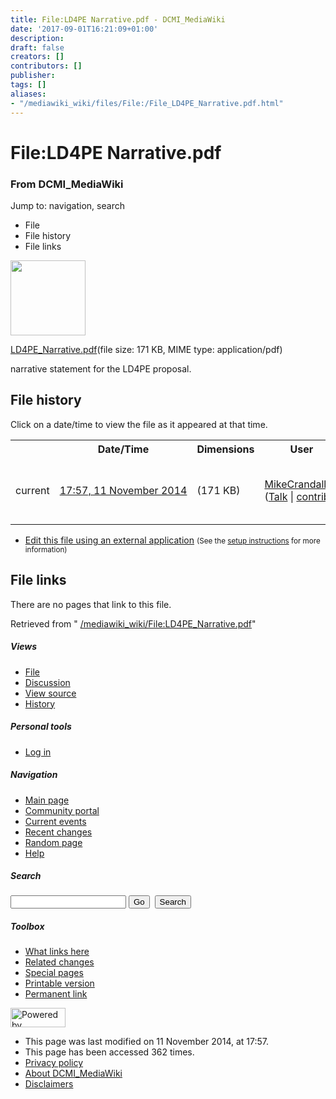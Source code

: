 ```yaml
---
title: File:LD4PE Narrative.pdf - DCMI_MediaWiki
date: '2017-09-01T16:21:09+01:00'
description: 
draft: false
creators: []
contributors: []
publisher: 
tags: []
aliases:
- "/mediawiki_wiki/files/File:/File_LD4PE_Narrative.pdf.html"
---
```


<a id="top"></a>
# File:LD4PE Narrative.pdf

### From DCMI\_MediaWiki

Jump to: navigation, search
<!-- start content -->
- File
- File history
- File links

 [<img alt="" src="/skins/common/images/icons/fileicon-pdf.png" width="120" height="120">](/mediawiki_wiki/files/LD4PE_Narrative.pdf)

[LD4PE\_Narrative.pdf](/mediawiki_wiki/files/LD4PE_Narrative.pdf "LD4PE Narrative.pdf")‎(file size: 171 KB, MIME type: application/pdf)

narrative statement for the LD4PE proposal.

<!-- 
NewPP limit report
Preprocessor node count: 1/1000000
Post-expand include size: 0/2097152 bytes
Template argument size: 0/2097152 bytes
Expensive parser function count: 0/100
-->
## File history

Click on a date/time to view the file as it appeared at that time.

<table class="wikitable filehistory">
  <tr>
    <td></td>
    <th>Date/Time</th>
    <th>Dimensions</th>
    <th>User</th>
    <th>Comment</th>
  </tr>
  <tr>
    <td>current</td>
    <td class="filehistory-selected" style="white-space: nowrap;"><a href="/mediawiki_wiki/files/LD4PE_Narrative.pdf">17:57, 11 November 2014</a></td>
    <td> <span style="white-space: nowrap;">(171 KB)</span>
    </td>
    <td>
      <a href="/index.php?title=User:MikeCrandall&amp;action=edit&amp;redlink=1" class="new mw-userlink" title="User:MikeCrandall (page does not exist)">MikeCrandall</a> <span style="white-space: nowrap;"> <span class="mw-usertoollinks">(<a href="/index.php?title=User_talk:MikeCrandall&amp;action=edit&amp;redlink=1" class="new" title="User talk:MikeCrandall (page does not exist)">Talk</a> | <a href="/index.php/Special:Contributions/MikeCrandall" title="Special:Contributions/MikeCrandall">contribs</a>)</span></span>
    </td>
    <td> <span class="comment">(narrative statement for the LD4PE proposal.)</span>
    </td>
  </tr>
</table>

  

- [Edit this file using an external application](/index.php?title=File:LD4PE_Narrative.pdf&action=edit&externaledit=true&mode=file "File:LD4PE Narrative.pdf") <small>(See the <a href="http://www.mediawiki.org/wiki/Manual:External_editors" class="external text" rel="nofollow">setup instructions</a> for more information)</small>

## File links

There are no pages that link to this file.

Retrieved from " [/mediawiki_wiki/File:LD4PE\_Narrative.pdf](/mediawiki_wiki/files/File:/File:LD4PE_Narrative.pdf.html)"

<!-- end content -->

##### Views

- [File](/mediawiki_wiki/files/File:/File:LD4PE_Narrative.pdf.html "View the file page [c]")
- [Discussion](/index.php?title=File_talk:LD4PE_Narrative.pdf&action=edit&redlink=1 "Discussion about the content page [t]")
- [View source](/index.php?title=File:LD4PE_Narrative.pdf&action=edit "This page is protected.
You can view its source [e]")
- [History](/index.php?title=File:LD4PE_Narrative.pdf&action=history "Past revisions of this page [h]")

##### Personal tools

- [Log in](/index.php?title=Special:UserLogin&returnto=File:LD4PE_Narrative.pdf "You are encouraged to log in; however, it is not mandatory [o]")

<script type="text/javascript"> if (window.isMSIE55) fixalpha(); </script>

##### Navigation

- [Main page](/index.php/Main_Page "Visit the main page [z]")
- [Community portal](/index.php/DCMI_MediaWiki:Community_portal "About the project, what you can do, where to find things")
- [Current events](/index.php/DCMI_MediaWiki:Current_events "Find background information on current events")
- [Recent changes](/index.php/Special:RecentChanges "The list of recent changes in the wiki [r]")
- [Random page](/index.php/Special:Random "Load a random page [x]")
- [Help](/index.php/Help:Contents "The place to find out")

##### <label for="searchInput">Search</label>

<form action="/index.php" id="searchform">
				<input type="hidden" name="title" value="Special:Search">
				<input id="searchInput" title="Search DCMI_MediaWiki" accesskey="f" type="search" name="search">
				<input type="submit" name="go" class="searchButton" id="searchGoButton" value="Go" title="Go to a page with this exact name if exists"> 
				<input type="submit" name="fulltext" class="searchButton" id="mw-searchButton" value="Search" title="Search the pages for this text">
			</form>

##### Toolbox

- [What links here](/index.php/Special:WhatLinksHere/File:LD4PE_Narrative.pdf "List of all wiki pages that link here [j]")
- [Related changes](/index.php/Special:RecentChangesLinked/File:LD4PE_Narrative.pdf "Recent changes in pages linked from this page [k]")
- [Special pages](/index.php/Special:SpecialPages "List of all special pages [q]")
- [Printable version](/index.php?title=File:LD4PE_Narrative.pdf&printable=yes "Printable version of this page [p]")
- [Permanent link](/index.php?title=File:LD4PE_Narrative.pdf&oldid=8678 "Permanent link to this revision of the page")

<!-- end of the left (by default at least) column -->

 [<img src="/skins/common/images/poweredby_mediawiki_88x31.png" height="31" width="88" alt="Powered by MediaWiki">](http://www.mediawiki.org/)

- This page was last modified on 11 November 2014, at 17:57.
- This page has been accessed 362 times.
- [Privacy policy](/index.php/DCMI_MediaWiki:Privacy_policy "DCMI MediaWiki:Privacy policy")
- [About DCMI\_MediaWiki](/index.php/DCMI_MediaWiki:About "DCMI MediaWiki:About")
- [Disclaimers](/index.php/DCMI_MediaWiki:General_disclaimer "DCMI MediaWiki:General disclaimer")

<script>if (window.runOnloadHook) runOnloadHook();</script><!-- Served in 0.480 secs. -->
